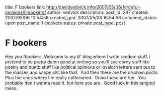 title: F bookers
link: http://davidvedvick.info/2007/05/06/forceful-opinions/f-bookers/
author: vedvick
description: 
post_id: 247
created: 2007/05/06 10:54:56
created_gmt: 2007/05/06 16:54:56
comment_status: open
post_name: f-bookers
status: private
post_type: post

# F bookers

Hey you fbookers. Welcome to my lil' blog where I write random stuff. I pretend to be pretty damn good at writing so you'll see corny stuff like poetry and dumb stuff like political opinions or lovelorn letters sent out to the masses and sappy shit like that.  And then there are the drunken posts.  Plus the ones where I'm really caffeinated.  Oooo those are fun.  You probably don't wanna read it, but here you are.  Good luck in this tangled mess.